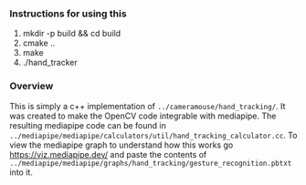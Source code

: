 ### Instructions for using this

1. mkdir -p build && cd build
2. cmake .. 
3. make 
4. ./hand_tracker

### Overview

This is simply a c++ implementation of ```../cameramouse/hand_tracking/```. It was created to make the OpenCV code integrable with mediapipe. The resulting mediapipe code can be found in ```../mediapipe/mediapipe/calculators/util/hand_tracking_calculator.cc```. To view the mediapipe graph to understand how this works go https://viz.mediapipe.dev/ and paste the contents of ```../mediapipe/mediapipe/graphs/hand_tracking/gesture_recognition.pbtxt``` into it.

